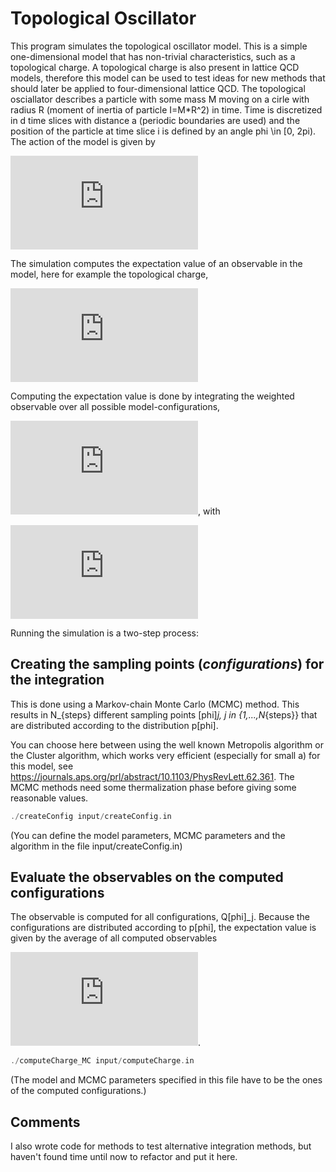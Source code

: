 # Topological Oscillator

This program simulates the topological oscillator model. This is a simple one-dimensional model that has non-trivial characteristics, such as a topological charge. A topological charge is also present in lattice QCD models, therefore this model can be used to test ideas for new methods that should later be applied to four-dimensional lattice QCD.
The topological osciallator describes a particle with some mass M moving on a cirle with radius R (moment of inertia of particle I=M*R^2) in time. Time is discretized in d time slices with distance a (periodic boundaries are used) and the position of the particle at time slice i is defined by an angle phi \in [0, 2pi). The action of the model is given by

![equation](https://latex.codecogs.com/gif.latex?S%5B%5Cvarphi%5D%20%3D%20%5Cfrac%7BI%7D%7Ba%7D%20%5Csum_%7Bi%3D1%7D%5Ed%20%281%20-%20%5Ccos%28%5Cvarphi_%7Bi&plus;1%7D%20-%20%5Cvarphi_i%29%29)

The simulation computes the expectation value of an observable in the model, here for example the topological charge,

![equation](https://latex.codecogs.com/gif.latex?Q%5B%5Cvarphi%5D%20%3D%20%5Cfrac%7B1%7D%7B2%5Cpi%7D%20%5Csum_%7Bi%3D1%7D%5Ed%20%28%5Cvarphi_%7Bi&plus;1%7D%20-%20%5Cvarphi_i%29%20%5Cmod%202%5Cpi)

Computing the expectation value is done by integrating the weighted observable over all possible model-configurations,

![equation](https://latex.codecogs.com/gif.latex?%5Cint%20%5Cmathrm%7Bd%7D%5Cvarphi_1%20...%20%5Cint%20%5Cmathrm%7Bd%7D%5Cvarphi_d%20%5C%2C%20Q%5B%5Cvarphi%5D%20p%5B%5Cvarphi%5D), with

![equation](https://latex.codecogs.com/gif.latex?p%5B%5Cvarphi%5D%20%3D%20%5Cfrac%7B%5Cmathrm%7Be%7D%5E%7B-S%5B%5Cvarphi%5D%7D%7D%7B%5Cint%20%5Cmathrm%7Bd%7D%5Cvarphi_1%20...%20%5Cint%20%5Cmathrm%7Bd%7D%5Cvarphi_d%20%5C%2C%20%5Cmathrm%7Be%7D%5E%7B-S%5B%5Cvarphi%5D%7D%7D)

Running the simulation is a two-step process:


## Creating the sampling points (*configurations*) for the integration
This is done using a Markov-chain Monte Carlo (MCMC) method. This results in N_{steps} different sampling points [phi]_j, j in {1,...,N_{steps}} that are distributed according to the distribution p[phi].

You can choose here between using the well known Metropolis algorithm or the Cluster algorithm, which works very efficient (especially for small a) for this model, see <https://journals.aps.org/prl/abstract/10.1103/PhysRevLett.62.361>. The MCMC methods need some thermalization phase before giving some reasonable values.

```cpp
./createConfig input/createConfig.in
```
(You can define the model parameters, MCMC parameters and the algorithm in the file input/createConfig.in)

## Evaluate the observables on the computed configurations
The observable is computed for all configurations, Q[phi]_j. Because the configurations are distributed according to p[phi], the expectation value is given by the average of all computed observables

![equation](https://latex.codecogs.com/gif.latex?%3CQ%3E%20%5Capprox%20%5Cfrac%7B1%7D%7BN_%7Bsteps%7D%7D%20%5Csum_%7Bi%3Dj%7D%5E%7BN_%7Bsteps%7D%7D%20Q%5B%5Cvarphi%5D_j).

```cpp
./computeCharge_MC input/computeCharge.in
```
(The model and MCMC parameters specified in this file have to be the ones of the computed configurations.)


## Comments
I also wrote code for methods to test alternative integration methods, but haven't found time until now to refactor and put it here.